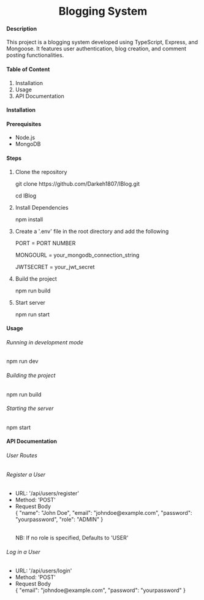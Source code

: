 <h1 align="center">Blogging System</h1>

<h4>Description</h4>
<p>This project is a blogging system developed using TypeScript, Express, and Mongoose. It features user authentication, blog creation, and comment posting functionalities.</p>

<h4>Table of Content</h4>
<ol>
  <li>Installation</li>
  <li>Usage</li>
  <li>API Documentation</li>
</ol>

<!-- Installation -->
<h4>Installation</h4>
<h4>Prerequisites</h4>
<ul>
  <li>Node.js</li>
  <li>MongoDB</li>
</ul>

<h4>Steps</h4>
<ol>
  <li>Clone the repository</li>
  <p>git clone https://github.com/Darkeh1807/IBlog.git</p>
  <p>cd IBlog</p>

   <li>Install Dependencies</li>
   <p>npm install</p>
   
   <li>Create a '.env' file in the root directory and add the following</li>
   <p>PORT = PORT NUMBER</p>
   <p>MONGOURL = your_mongodb_connection_string</p>
   <p>JWTSECRET = your_jwt_secret </p>

   <li>Build the project</li>
   <p>npm run build</p>

   <li>Start server </li>
   <p>npm run start </p>
</ol>

<h4>Usage</h4>
<h6>Running in development mode</h6>
<p>npm run dev</p>

<h6>Building the project</h6>
<p>npm run build</p>

<h6>Starting the server</h6>
<p>npm start</p>

<h4>API Documentation</h4>
<h6>User Routes</h6>

<h6>Register a User</h6>
<ul>
  <li>URL: '/api/users/register'</li>
  <li>Method: 'POST'</li>
  <li>Request Body</li>
{
  "name": "John Doe",
  "email": "johndoe@example.com",
  "password": "yourpassword",
  "role": "ADMIN"
}<br><br>
<p>NB: If no role is specified, Defaults to 'USER'</p>
</ul>

<h6>Log in a User</h6>
<ul>
  <li>URL: '/api/users/login'</li>
  <li>Method: 'POST'</li>
  <li>Request Body</li>
{
  "email": "johndoe@example.com",
  "password": "yourpassword"
}<br>
</ul>



